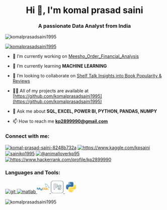 <h1 align="center">Hi 👋, I'm komal prasad saini</h1>
<h3 align="center">A passionate Data Analyst from India</h3>

<p align="left"> <img src="https://komarev.com/ghpvc/?username=komalprasadsaini1995&label=Profile%20views&color=0e75b6&style=flat" alt="komalprasadsaini1995" /> </p>

<p align="left"> <a href="https://github.com/ryo-ma/github-profile-trophy"><img src="https://github-profile-trophy.vercel.app/?username=komalprasadsaini1995" alt="komalprasadsaini1995" /></a> </p>

- 🔭 I’m currently working on [Meesho_Order_Financial_Analysis](https://github.com/komalprasadsaini1995/Meesho_Order_Financial_Analysis)

- 🌱 I’m currently learning **MACHINE LEARNING**

- 👯 I’m looking to collaborate on [Shelf Talk Insights into Book Popularity & Reviews](http://localhost:8888/notebooks/%20ShelfTalk%20Insights%20into%20Book%20Popularity%20&%20Reviews.ipynb)

- 👨‍💻 All of my projects are available at [https://github.com/komalprasadsaini1995](https://github.com/komalprasadsaini1995)

- 💬 Ask me about **SQL, EXCEL, POWER BI, PYTHON, PANDAS, NUMPY**

- 📫 How to reach me **kp2899990@gmail.com**

<h3 align="left">Connect with me:</h3>
<p align="left">
<a href="https://linkedin.com/in/komal-prasad-saini-8248b732a" target="blank"><img align="center" src="https://raw.githubusercontent.com/rahuldkjain/github-profile-readme-generator/master/src/images/icons/Social/linked-in-alt.svg" alt="komal-prasad-saini-8248b732a" height="30" width="40" /></a>
<a href="https://kaggle.com/https://www.kaggle.com/kpsaini" target="blank"><img align="center" src="https://raw.githubusercontent.com/rahuldkjain/github-profile-readme-generator/master/src/images/icons/Social/kaggle.svg" alt="https://www.kaggle.com/kpsaini" height="30" width="40" /></a>
<a href="https://instagram.com/sainikp1995" target="blank"><img align="center" src="https://raw.githubusercontent.com/rahuldkjain/github-profile-readme-generator/master/src/images/icons/Social/instagram.svg" alt="sainikp1995" height="30" width="40" /></a>
<a href="https://www.youtube.com/c/@animalloverkp95" target="blank"><img align="center" src="https://raw.githubusercontent.com/rahuldkjain/github-profile-readme-generator/master/src/images/icons/Social/youtube.svg" alt="@animalloverkp95" height="30" width="40" /></a>
<a href="https://www.hackerrank.com/https://www.hackerrank.com/profile/kp2899990" target="blank"><img align="center" src="https://raw.githubusercontent.com/rahuldkjain/github-profile-readme-generator/master/src/images/icons/Social/hackerrank.svg" alt="https://www.hackerrank.com/profile/kp2899990" height="30" width="40" /></a>
</p>

<h3 align="left">Languages and Tools:</h3>
<p align="left"> <a href="https://git-scm.com/" target="_blank" rel="noreferrer"> <img src="https://www.vectorlogo.zone/logos/git-scm/git-scm-icon.svg" alt="git" width="40" height="40"/> </a> <a href="https://www.mathworks.com/" target="_blank" rel="noreferrer"> <img src="https://upload.wikimedia.org/wikipedia/commons/2/21/Matlab_Logo.png" alt="matlab" width="40" height="40"/> </a> <a href="https://www.mysql.com/" target="_blank" rel="noreferrer"> <img src="https://raw.githubusercontent.com/devicons/devicon/master/icons/mysql/mysql-original-wordmark.svg" alt="mysql" width="40" height="40"/> </a> <a href="https://www.photoshop.com/en" target="_blank" rel="noreferrer"> <img src="https://raw.githubusercontent.com/devicons/devicon/master/icons/photoshop/photoshop-line.svg" alt="photoshop" width="40" height="40"/> </a> <a href="https://www.python.org" target="_blank" rel="noreferrer"> <img src="https://raw.githubusercontent.com/devicons/devicon/master/icons/python/python-original.svg" alt="python" width="40" height="40"/> </a> </p>

<p><img align="center" src="https://github-readme-stats.vercel.app/api/top-langs?username=komalprasadsaini1995&show_icons=true&locale=en&layout=compact" alt="komalprasadsaini1995" /></p>


